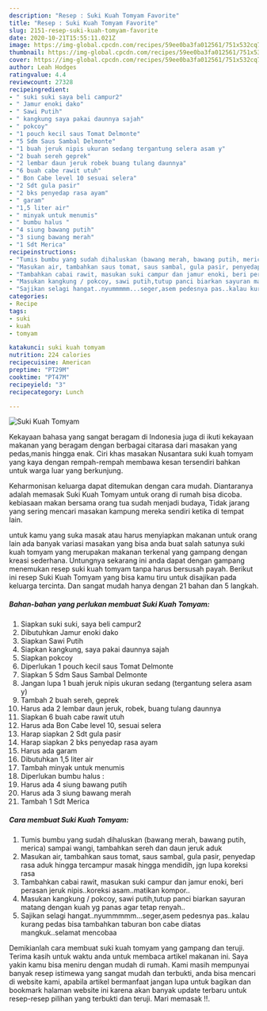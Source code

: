 ```yaml
---
description: "Resep : Suki Kuah Tomyam Favorite"
title: "Resep : Suki Kuah Tomyam Favorite"
slug: 2151-resep-suki-kuah-tomyam-favorite
date: 2020-10-21T15:55:11.021Z
image: https://img-global.cpcdn.com/recipes/59ee0ba3fa012561/751x532cq70/suki-kuah-tomyam-foto-resep-utama.jpg
thumbnail: https://img-global.cpcdn.com/recipes/59ee0ba3fa012561/751x532cq70/suki-kuah-tomyam-foto-resep-utama.jpg
cover: https://img-global.cpcdn.com/recipes/59ee0ba3fa012561/751x532cq70/suki-kuah-tomyam-foto-resep-utama.jpg
author: Leah Hodges
ratingvalue: 4.4
reviewcount: 27328
recipeingredient:
- " suki suki saya beli campur2"
- " Jamur enoki dako"
- " Sawi Putih"
- " kangkung saya pakai daunnya sajah"
- " pokcoy"
- "1 pouch kecil saus Tomat Delmonte"
- "5 Sdm Saus Sambal Delmonte"
- "1 buah jeruk nipis ukuran sedang tergantung selera asam y"
- "2 buah sereh geprek"
- "2 lembar daun jeruk robek buang tulang daunnya"
- "6 buah cabe rawit utuh"
- " Bon Cabe level 10 sesuai selera"
- "2 Sdt gula pasir"
- "2 bks penyedap rasa ayam"
- " garam"
- "1,5 liter air"
- " minyak untuk menumis"
- " bumbu halus "
- "4 siung bawang putih"
- "3 siung bawang merah"
- "1 Sdt Merica"
recipeinstructions:
- "Tumis bumbu yang sudah dihaluskan (bawang merah, bawang putih, merica) sampai wangi, tambahkan sereh dan daun jeruk aduk"
- "Masukan air, tambahkan saus tomat, saus sambal, gula pasir, penyedap rasa aduk hingga tercampur masak hingga mendidih, jgn lupa koreksi rasa"
- "Tambahkan cabai rawit, masukan suki campur dan jamur enoki, beri perasan jeruk nipis..koreksi asam..matikan kompor.."
- "Masukan kangkung / pokcoy, sawi putih,tutup panci biarkan sayuran matang dengan kuah yg panas agar tetap renyah.."
- "Sajikan selagi hangat..nyummmmm...seger,asem pedesnya pas..kalau kurang pedas bisa tambahkan taburan bon cabe diatas mangkuk..selamat mencobaa"
categories:
- Recipe
tags:
- suki
- kuah
- tomyam

katakunci: suki kuah tomyam 
nutrition: 224 calories
recipecuisine: American
preptime: "PT29M"
cooktime: "PT47M"
recipeyield: "3"
recipecategory: Lunch

---
```



![Suki Kuah Tomyam](https://img-global.cpcdn.com/recipes/59ee0ba3fa012561/751x532cq70/suki-kuah-tomyam-foto-resep-utama.jpg)

Kekayaan bahasa yang sangat beragam di Indonesia juga di ikuti kekayaan makanan yang beragam dengan berbagai citarasa dari masakan yang pedas,manis hingga enak. Ciri khas masakan Nusantara suki kuah tomyam yang kaya dengan rempah-rempah membawa kesan tersendiri bahkan untuk warga luar yang berkunjung.


Keharmonisan keluarga dapat ditemukan dengan cara mudah. Diantaranya adalah memasak Suki Kuah Tomyam untuk orang di rumah bisa dicoba. kebiasaan makan bersama orang tua sudah menjadi budaya, Tidak jarang yang sering mencari masakan kampung mereka sendiri ketika di tempat lain.



untuk kamu yang suka masak atau harus menyiapkan makanan untuk orang lain ada banyak variasi masakan yang bisa anda buat salah satunya suki kuah tomyam yang merupakan makanan terkenal yang gampang dengan kreasi sederhana. Untungnya sekarang ini anda dapat dengan gampang menemukan resep suki kuah tomyam tanpa harus bersusah payah.
Berikut ini resep Suki Kuah Tomyam yang bisa kamu tiru untuk disajikan pada keluarga tercinta. Dan sangat mudah hanya dengan 21 bahan dan 5 langkah.


<!--inarticleads1-->

##### Bahan-bahan yang perlukan membuat Suki Kuah Tomyam:

1. Siapkan  suki suki, saya beli campur2
1. Dibutuhkan  Jamur enoki dako
1. Siapkan  Sawi Putih
1. Siapkan  kangkung, saya pakai daunnya sajah
1. Siapkan  pokcoy
1. Diperlukan 1 pouch kecil saus Tomat Delmonte
1. Siapkan 5 Sdm Saus Sambal Delmonte
1. Jangan lupa 1 buah jeruk nipis ukuran sedang (tergantung selera asam y)
1. Tambah 2 buah sereh, geprek
1. Harus ada 2 lembar daun jeruk, robek, buang tulang daunnya
1. Siapkan 6 buah cabe rawit utuh
1. Harus ada  Bon Cabe level 10, sesuai selera
1. Harap siapkan 2 Sdt gula pasir
1. Harap siapkan 2 bks penyedap rasa ayam
1. Harus ada  garam
1. Dibutuhkan 1,5 liter air
1. Tambah  minyak untuk menumis
1. Diperlukan  bumbu halus :
1. Harus ada 4 siung bawang putih
1. Harus ada 3 siung bawang merah
1. Tambah 1 Sdt Merica




<!--inarticleads2-->

##### Cara membuat  Suki Kuah Tomyam:

1. Tumis bumbu yang sudah dihaluskan (bawang merah, bawang putih, merica) sampai wangi, tambahkan sereh dan daun jeruk aduk
1. Masukan air, tambahkan saus tomat, saus sambal, gula pasir, penyedap rasa aduk hingga tercampur masak hingga mendidih, jgn lupa koreksi rasa
1. Tambahkan cabai rawit, masukan suki campur dan jamur enoki, beri perasan jeruk nipis..koreksi asam..matikan kompor..
1. Masukan kangkung / pokcoy, sawi putih,tutup panci biarkan sayuran matang dengan kuah yg panas agar tetap renyah..
1. Sajikan selagi hangat..nyummmmm...seger,asem pedesnya pas..kalau kurang pedas bisa tambahkan taburan bon cabe diatas mangkuk..selamat mencobaa




Demikianlah cara membuat suki kuah tomyam yang gampang dan teruji. Terima kasih untuk waktu anda untuk membaca artikel makanan ini. Saya yakin kamu bisa meniru dengan mudah di rumah. Kami masih mempunyai banyak resep istimewa yang sangat mudah dan terbukti, anda bisa mencari di website kami, apabila artikel bermanfaat jangan lupa untuk bagikan dan bookmark halaman website ini karena akan banyak update terbaru untuk resep-resep pilihan yang terbukti dan teruji. Mari memasak !!. 
